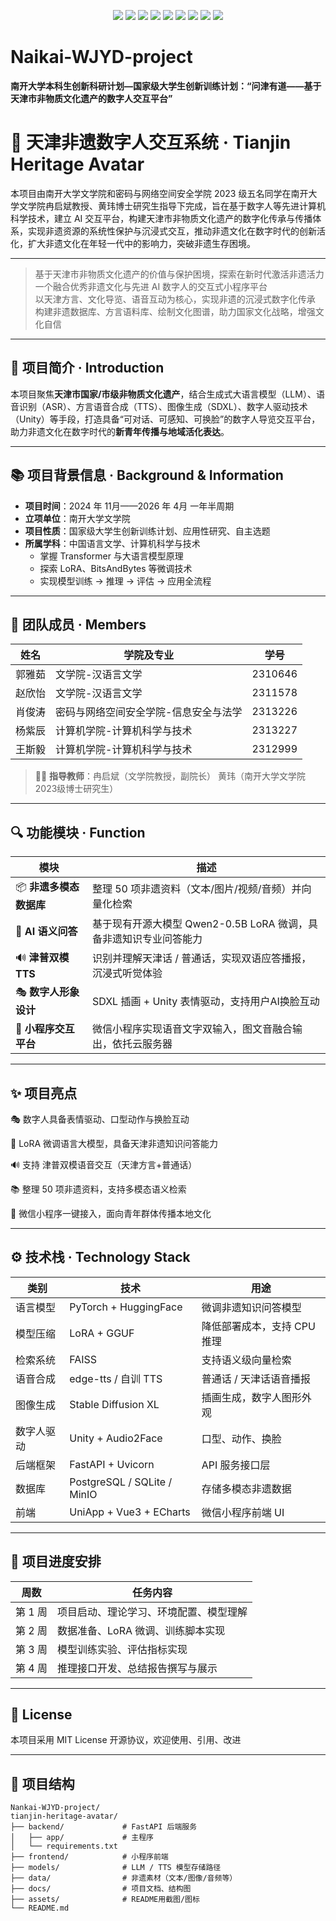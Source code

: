 <p align="center">
  <img src="https://img.shields.io/badge/Team-Nankai%20WJYD-blueviolet"/>
  <img src="https://img.shields.io/badge/Model-Qwen-lightblue"/>
  <img src="https://img.shields.io/badge/LoRA-Supported-brightgreen"/>
  <img src="https://img.shields.io/github/license/xjtatnku/Naikai-WJYD-project"/>
  <img src="https://img.shields.io/github/last-commit/xjtatnku/Naikai-WJYD-project?color=yellow"/>
  <img src="https://visitor-badge.laobi.icu/badge?page_id=xjtatnku.Naikai-WJYD-project"/>

  <img src="https://img.shields.io/github/stars/xjtatnku/Naikai-WJYD-project?style=social"/>
  <img src="https://img.shields.io/github/issues/xjtatnku/Naikai-WJYD-project"/>
  <img src="https://img.shields.io/github/issues-pr/xjtatnku/Naikai-WJYD-project"/>
</p>





# Naikai-WJYD-project
**南开大学本科生创新科研计划—国家级大学生创新训练计划：“问津有道——基于天津市非物质文化遗产的数字人交互平台”**

# 🏮 天津非遗数字人交互系统 · Tianjin Heritage Avatar 

本项目由南开大学文学院和密码与网络空间安全学院 2023 级五名同学在南开大学文学院冉启斌教授、黄玮博士研究生指导下完成，旨在基于数字人等先进计算机科学技术，建立 AI 交互平台，构建天津市非物质文化遗产的数字化传承与传播体系，实现非遗资源的系统性保护与沉浸式交互，推动非遗文化在数字时代的创新活化，扩大非遗文化在年轻一代中的影响力，突破非遗生存困境。

---
>  基于天津市非物质文化遗产的价值与保护困境，探索在新时代激活非遗活力
>  一个融合优秀非遗文化与先进 AI 数字人的交互式小程序平台  
>  以天津方言、文化导览、语音互动为核心，实现非遗的沉浸式数字化传承  
>  构建非遗数据库、方言语料库、绘制文化图谱，助力国家文化战略，增强文化自信
---

## 📌 项目简介 · Introduction

本项目聚焦**天津市国家/市级非物质文化遗产**，结合生成式大语言模型（LLM）、语音识别（ASR）、方言语音合成（TTS）、图像生成（SDXL）、数字人驱动技术（Unity）等手段，打造具备“可对话、可感知、可换脸”的数字人导览交互平台，助力非遗文化在数字时代的**新青年传播与地域活化表达**。

---
## 📚 项目背景信息 · Background & Information

- **项目时间**：2024 年 11月——2026 年 4月 一年半周期
- **立项单位**：南开大学文学院
- **项目性质**：国家级大学生创新训练计划、应用性研究、自主选题
- **所属学科**：中国语言文学、计算机科学与技术
  - 掌握 Transformer 与大语言模型原理
  - 探索 LoRA、BitsAndBytes 等微调技术
  - 实现模型训练 → 推理 → 评估 → 应用全流程

---
## 👥 团队成员 · Members

| 姓名   | 学院及专业               | 学号     |
|--------|------------------------|----------|
| 郭雅茹 | 文学院-汉语言文学    | 2310646  |
| 赵欣怡 | 文学院-汉语言文学    | 2311578  |
| 肖俊涛 | 密码与网络空间安全学院-信息安全与法学    | 2313226  |
| 杨紫辰 | 计算机学院-计算机科学与技术    | 2313227  |
| 王斯毅 | 计算机学院-计算机科学与技术    | 2312999  |

> 🧑‍🏫 **指导教师**：冉启斌（文学院教授，副院长） 黄玮（南开大学文学院2023级博士研究生）

---
## 🔍 功能模块 · Function

| 模块              | 描述                               |
| --------------- | -------------------------------- |
| 📦 **非遗多模态数据库** | 整理 50 项非遗资料（文本/图片/视频/音频）并向量化检索    |
| 🧠 **AI 语义问答**  | 基于现有开源大模型 Qwen2-0.5B LoRA 微调，具备非遗知识专业问答能力 |
| 🔊 **津普双模 TTS** | 识别并理解天津话 / 普通话，实现双语应答播报，沉浸式听觉体验            |
| 🎭 **数字人形象设计**  | SDXL 插画 + Unity 表情驱动，支持用户AI换脸互动      |
| 📱 **小程序交互平台**  | 微信小程序实现语音文字双输入，图文音融合输出，依托云服务器           |

---

## ✨ 项目亮点

🎭 数字人具备表情驱动、口型动作与换脸互动

🧠 LoRA 微调语言大模型，具备天津非遗知识问答能力

🔊 支持 津普双模语音交互（天津方言+普通话）

📚 整理 50 项非遗资料，支持多模态语义检索

📱 微信小程序一键接入，面向青年群体传播本地文化

---

## ⚙️ 技术栈 · Technology Stack

| 类别    | 技术                          | 用途               |
| ----- | --------------------------- | ---------------- |
| 语言模型  | PyTorch + HuggingFace       | 微调非遗知识问答模型       |
| 模型压缩  | LoRA + GGUF                 | 降低部署成本，支持 CPU 推理 |
| 检索系统  | FAISS                       | 支持语义级向量检索        |
| 语音合成  | edge-tts / 自训 TTS           | 普通话 / 天津话语音播报    |
| 图像生成  | Stable Diffusion XL         | 插画生成，数字人图形外观     |
| 数字人驱动 | Unity + Audio2Face          | 口型、动作、换脸         |
| 后端框架  | FastAPI + Uvicorn           | API 服务接口层        |
| 数据库   | PostgreSQL / SQLite / MinIO | 存储多模态非遗数据        |
| 前端    | UniApp + Vue3 + ECharts     | 微信小程序前端 UI       |

---
## 📅 项目进度安排

| 周数 | 任务内容                                  |
|--------|----------------------------------------------|
| 第 1 周 | 项目启动、理论学习、环境配置、模型理解       |
| 第 2 周 | 数据准备、LoRA 微调、训练脚本实现            |
| 第 3 周 | 模型训练实验、评估指标实现                   |
| 第 4 周 | 推理接口开发、总结报告撰写与展示             |

---

## 📄 License
本项目采用 MIT License 开源协议，欢迎使用、引用、改进

---

## 📁 项目结构
```text
Nankai-WJYD-project/
tianjin-heritage-avatar/
├── backend/             # FastAPI 后端服务
│   ├── app/             # 主程序
│   └── requirements.txt
├── frontend/            # 小程序前端
├── models/              # LLM / TTS 模型存储路径
├── data/                # 非遗素材（文本/图像/音频等）
├── docs/                # 项目文档、结构图
├── assets/              # README用截图/图标
└── README.md
